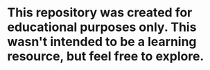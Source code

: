 # This repository was created for educational purposes only. This wasn't intended to be a learning resource, but feel free to explore.
